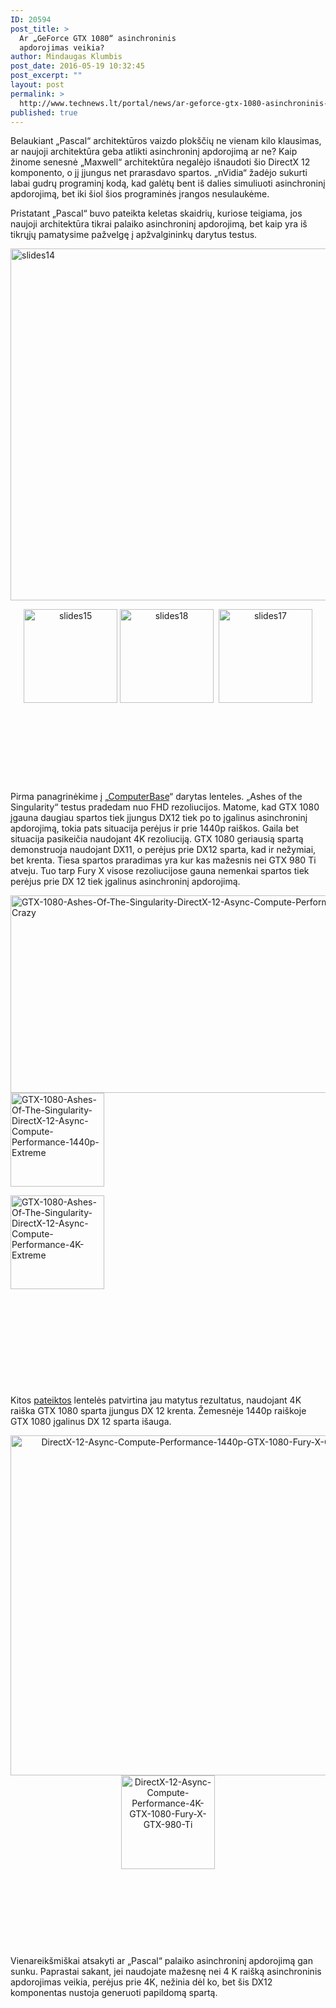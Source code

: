 ```yaml
---
ID: 20594
post_title: >
  Ar „GeForce GTX 1080“ asinchroninis
  apdorojimas veikia?
author: Mindaugas Klumbis
post_date: 2016-05-19 10:32:45
post_excerpt: ""
layout: post
permalink: >
  http://www.technews.lt/portal/news/ar-geforce-gtx-1080-asinchroninis-apdorojimas-veikia/
published: true
---
```

Belaukiant „Pascal“ architektūros vaizdo plokščių ne vienam kilo klausimas, ar naujoji architektūra geba atlikti asinchroninį apdorojimą ar ne? Kaip žinome senesnė „Maxwell“ architektūra negalėjo išnaudoti šio DirectX 12 komponento, o jį įjungus net prarasdavo spartos. „nVidia“ žadėjo sukurti labai gudrų programinį kodą, kad galėtų bent iš dalies simuliuoti asinchroninį apdorojimą, bet iki šiol šios programinės įrangos nesulaukėme.

Pristatant „Pascal“ buvo pateikta keletas skaidrių, kuriose teigiama, jos naujoji architektūra tikrai palaiko asinchroninį apdorojimą, bet kaip yra iš tikrųjų pamatysime pažvelgę į apžvalgininkų darytus testus.

<a href="http://www.technews.lt/portal/wp-content/uploads/2016/05/slides14.jpg"><img class="aligncenter wp-image-20602" src="http://www.technews.lt/portal/wp-content/uploads/2016/05/slides14-800x450.jpg" alt="slides14" width="1000" height="563" /></a>
<p style="text-align: center"><a href="http://www.technews.lt/portal/wp-content/uploads/2016/05/slides15.jpg"><img class="alignleft wp-image-20600 size-thumbnail" src="http://www.technews.lt/portal/wp-content/uploads/2016/05/slides15-150x150.jpg" alt="slides15" width="150" height="150" /></a> <a href="http://www.technews.lt/portal/wp-content/uploads/2016/05/slides18.jpg"><img class="alignleft wp-image-20601 size-thumbnail" src="http://www.technews.lt/portal/wp-content/uploads/2016/05/slides18-150x150.jpg" alt="slides18" width="150" height="150" /></a>  <a href="http://www.technews.lt/portal/wp-content/uploads/2016/05/slides17.jpg"><img class="wp-image-20603 size-thumbnail alignleft" src="http://www.technews.lt/portal/wp-content/uploads/2016/05/slides17-150x150.jpg" alt="slides17" width="150" height="150" /></a></p>
&nbsp;

&nbsp;

&nbsp;

&nbsp;

Pirma panagrinėkime į „<a href="http://www.computerbase.de/2016-05/geforce-gtx-1080-test/11/#abschnitt_pascal_profitiert_tatsaechlich_von_async_compute">ComputerBase</a>“ darytas lenteles. „Ashes of the Singularity“ testus pradedam nuo FHD rezoliucijos. Matome, kad GTX 1080 įgauna daugiau spartos tiek įjungus DX12 tiek po to įgalinus asinchroninį apdorojimą, tokia pats situacija perėjus ir prie 1440p raiškos. Gaila bet situacija pasikeičia naudojant 4K rezoliuciją. GTX 1080 geriausią spartą demonstruoja naudojant DX11, o perėjus prie DX12 sparta, kad ir nežymiai, bet krenta. Tiesa spartos praradimas yra kur kas mažesnis nei GTX 980 Ti atveju. Tuo tarp Fury X visose rezoliucijose gauna nemenkai spartos tiek perėjus prie DX 12 tiek įgalinus asinchroninį apdorojimą.

<a href="http://www.technews.lt/portal/wp-content/uploads/2016/05/GTX-1080-Ashes-Of-The-Singularity-DirectX-12-Async-Compute-Performance-1080p-Crazy.jpg"><img class="aligncenter wp-image-20598" src="http://www.technews.lt/portal/wp-content/uploads/2016/05/GTX-1080-Ashes-Of-The-Singularity-DirectX-12-Async-Compute-Performance-1080p-Crazy.jpg" alt="GTX-1080-Ashes-Of-The-Singularity-DirectX-12-Async-Compute-Performance-1080p-Crazy" width="630" height="316" /></a><a href="http://www.technews.lt/portal/wp-content/uploads/2016/05/GTX-1080-Ashes-Of-The-Singularity-DirectX-12-Async-Compute-Performance-1440p-Extreme.jpg"><img class="wp-image-20597 size-thumbnail alignleft" src="http://www.technews.lt/portal/wp-content/uploads/2016/05/GTX-1080-Ashes-Of-The-Singularity-DirectX-12-Async-Compute-Performance-1440p-Extreme-150x150.jpg" alt="GTX-1080-Ashes-Of-The-Singularity-DirectX-12-Async-Compute-Performance-1440p-Extreme" width="150" height="150" /></a>

<a href="http://www.technews.lt/portal/wp-content/uploads/2016/05/GTX-1080-Ashes-Of-The-Singularity-DirectX-12-Async-Compute-Performance-4K-Extreme.jpg"><img class="wp-image-20599 size-thumbnail alignleft" src="http://www.technews.lt/portal/wp-content/uploads/2016/05/GTX-1080-Ashes-Of-The-Singularity-DirectX-12-Async-Compute-Performance-4K-Extreme-150x150.jpg" alt="GTX-1080-Ashes-Of-The-Singularity-DirectX-12-Async-Compute-Performance-4K-Extreme" width="150" height="150" /></a>

&nbsp;

&nbsp;

&nbsp;

&nbsp;

&nbsp;

Kitos <a href="http://wccftech.com/nvidia-gtx-1080-async-compute-detailed/">pateiktos</a> lentelės patvirtina jau matytus rezultatus, naudojant 4K raiška GTX 1080 sparta įjungus DX 12 krenta. Žemesnėje 1440p raiškoje GTX 1080 įgalinus DX 12 sparta išauga.
<p style="text-align: center"><a href="http://www.technews.lt/portal/wp-content/uploads/2016/05/DirectX-12-Async-Compute-Performance-1440p-GTX-1080-Fury-X-GTX-980-Ti.png"><img class="aligncenter wp-image-20595 size-full" src="http://www.technews.lt/portal/wp-content/uploads/2016/05/DirectX-12-Async-Compute-Performance-1440p-GTX-1080-Fury-X-GTX-980-Ti.png" alt="DirectX-12-Async-Compute-Performance-1440p-GTX-1080-Fury-X-GTX-980-Ti" width="614" height="544" /></a><a href="http://www.technews.lt/portal/wp-content/uploads/2016/05/DirectX-12-Async-Compute-Performance-4K-GTX-1080-Fury-X-GTX-980-Ti.png"><img class="alignleft wp-image-20596 size-thumbnail" src="http://www.technews.lt/portal/wp-content/uploads/2016/05/DirectX-12-Async-Compute-Performance-4K-GTX-1080-Fury-X-GTX-980-Ti-150x150.png" alt="DirectX-12-Async-Compute-Performance-4K-GTX-1080-Fury-X-GTX-980-Ti" width="150" height="150" /></a></p>
&nbsp;

&nbsp;

&nbsp;

&nbsp;

Vienareikšmiškai atsakyti ar „Pascal“ palaiko asinchroninį apdorojimą gan sunku. Paprastai sakant, jei naudojate mažesnę nei 4 K raišką asinchroninis apdorojimas veikia, perėjus prie 4K, nežinia dėl ko, bet šis DX12 komponentas nustoja generuoti papildomą spartą.

&nbsp;